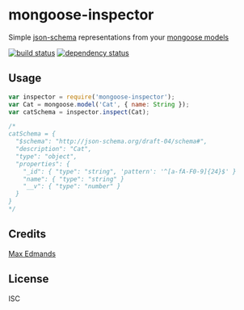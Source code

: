# mongoose-inspector

Simple [json-schema](http://json-schema.org/) representations from your [mongoose
models](http://mongoosejs.com/)

[![build status](https://secure.travis-ci.org/demands/mongoose-inspector.svg)](http://travis-ci.org/demands/mongoose-inspector)
[![dependency status](https://david-dm.org/demands/mongoose-inspector.svg)](https://david-dm.org/demands/mongoose-inspector)

## Usage

```javascript
var inspector = require('mongoose-inspector');
var Cat = mongoose.model('Cat', { name: String });
var catSchema = inspector.inspect(Cat);

/*
catSchema = {
  "$schema": "http://json-schema.org/draft-04/schema#",
  "description": "Cat",
  "type": "object",
  "properties": {
    "_id": { "type": "string", 'pattern': '^[a-fA-F0-9]{24}$' }
    "name": { "type": "string" }
    "__v": { "type": "number" }
  }
}
*/
```

## Credits
[Max Edmands](https://github.com/demands/)

## License
ISC

